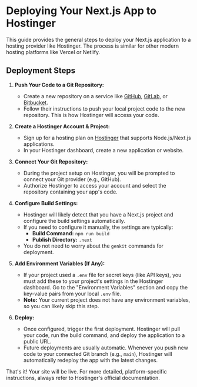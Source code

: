 # Deploying Your Next.js App to Hostinger

This guide provides the general steps to deploy your Next.js application to a hosting provider like Hostinger. The process is similar for other modern hosting platforms like Vercel or Netlify.

## Deployment Steps

1.  **Push Your Code to a Git Repository:**
    *   Create a new repository on a service like [GitHub](https://github.com/), [GitLab](https://gitlab.com/), or [Bitbucket](https://bitbucket.org/).
    *   Follow their instructions to push your local project code to the new repository. This is how Hostinger will access your code.

2.  **Create a Hostinger Account & Project:**
    *   Sign up for a hosting plan on [Hostinger](https://www.hostinger.com/) that supports Node.js/Next.js applications.
    *   In your Hostinger dashboard, create a new application or website.

3.  **Connect Your Git Repository:**
    *   During the project setup on Hostinger, you will be prompted to connect your Git provider (e.g., GitHub).
    *   Authorize Hostinger to access your account and select the repository containing your app's code.

4.  **Configure Build Settings:**
    *   Hostinger will likely detect that you have a Next.js project and configure the build settings automatically.
    *   If you need to configure it manually, the settings are typically:
        *   **Build Command:** `npm run build`
        *   **Publish Directory:** `.next`
    *   You do not need to worry about the `genkit` commands for deployment.

5.  **Add Environment Variables (If Any):**
    *   If your project used a `.env` file for secret keys (like API keys), you must add these to your project's settings in the Hostinger dashboard. Go to the "Environment Variables" section and copy the key-value pairs from your local `.env` file.
    *   **Note:** Your current project does not have any environment variables, so you can likely skip this step.

6.  **Deploy:**
    *   Once configured, trigger the first deployment. Hostinger will pull your code, run the build command, and deploy the application to a public URL.
    *   Future deployments are usually automatic. Whenever you push new code to your connected Git branch (e.g., `main`), Hostinger will automatically redeploy the app with the latest changes.

That's it! Your site will be live. For more detailed, platform-specific instructions, always refer to Hostinger's official documentation.
